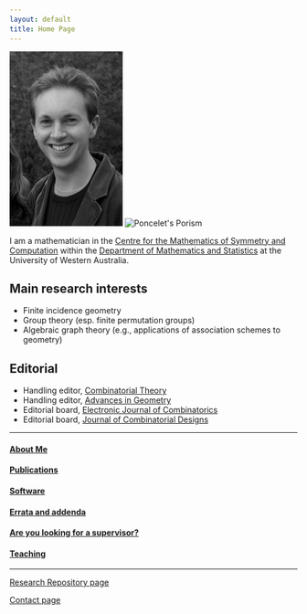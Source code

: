 ```yaml
---
layout: default
title: Home Page
---
```


![Me](john31.png)
![Poncelet's Porism](ponceletporism.gif)

I am a mathematician in the [Centre for the Mathematics of Symmetry and Computation](http://cmsc.io) within the [Department of Mathematics and Statistics](https://www.uwa.edu.au/schools/physics-mathematics-computing/mathematics-and-stats) at the University of Western Australia.

## Main research interests

- Finite incidence geometry
- Group theory (esp. finite permutation groups)
- Algebraic graph theory (e.g., applications of association schemes to geometry)

## Editorial

- Handling editor, [Combinatorial Theory](https://escholarship.org/uc/combinatorial_theory)
- Handling editor, [Advances in Geometry](https://www.degruyter.com/journal/key/ADVG/html)
- Editorial board, [Electronic Journal of Combinatorics](https://www.combinatorics.org)
- Editorial board, [Journal of Combinatorial Designs](https://onlinelibrary.wiley.com/journal/15206610)

---

#### [About Me](about.html)
#### [Publications](publications.html)
#### [Software](software.html)
#### [Errata and addenda](errata.html)
#### [Are you looking for a supervisor?](supervision.html)
#### [Teaching](teaching.html)  
         
---

[Research Repository page](https://research-repository.uwa.edu.au/en/persons/john-bamberg)  

[Contact page](http://www.uwa.edu.au/people/john.bamberg)

